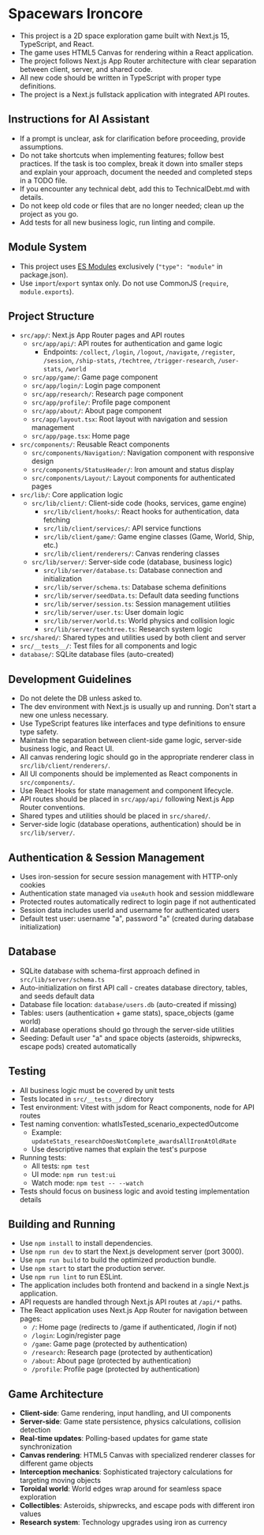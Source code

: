 # Spacewars Ironcore

- This project is a 2D space exploration game built with Next.js 15, TypeScript, and React.
- The game uses HTML5 Canvas for rendering within a React application.
- The project follows Next.js App Router architecture with clear separation between client, server, and shared code.
- All new code should be written in TypeScript with proper type definitions.
- The project is a Next.js fullstack application with integrated API routes.

## Instructions for AI Assistant

- If a prompt is unclear, ask for clarification before proceeding, provide assumptions.
- Do not take shortcuts when implementing features; follow best practices. If the task is too complex, break it down into smaller steps and explain your approach, document the needed and completed steps in a TODO file.
- If you encounter any technical debt, add this to TechnicalDebt.md with details.
- Do not keep old code or files that are no longer needed; clean up the project as you go.
- Add tests for all new business logic, run linting and compile.

## Module System

- This project uses [ES Modules](https://nodejs.org/api/esm.html) exclusively (`"type": "module"` in package.json).
- Use `import`/`export` syntax only. Do not use CommonJS (`require`, `module.exports`).

## Project Structure
- `src/app/`: Next.js App Router pages and API routes
  - `src/app/api/`: API routes for authentication and game logic
    - Endpoints: `/collect`, `/login`, `/logout`, `/navigate`, `/register`, `/session`, `/ship-stats`, `/techtree`, `/trigger-research`, `/user-stats`, `/world`
  - `src/app/game/`: Game page component
  - `src/app/login/`: Login page component
  - `src/app/research/`: Research page component
  - `src/app/profile/`: Profile page component
  - `src/app/about/`: About page component
  - `src/app/layout.tsx`: Root layout with navigation and session management
  - `src/app/page.tsx`: Home page
- `src/components/`: Reusable React components
  - `src/components/Navigation/`: Navigation component with responsive design
  - `src/components/StatusHeader/`: Iron amount and status display
  - `src/components/Layout/`: Layout components for authenticated pages
- `src/lib/`: Core application logic
  - `src/lib/client/`: Client-side code (hooks, services, game engine)
    - `src/lib/client/hooks/`: React hooks for authentication, data fetching
    - `src/lib/client/services/`: API service functions
    - `src/lib/client/game/`: Game engine classes (Game, World, Ship, etc.)
    - `src/lib/client/renderers/`: Canvas rendering classes
  - `src/lib/server/`: Server-side code (database, business logic)
    - `src/lib/server/database.ts`: Database connection and initialization
    - `src/lib/server/schema.ts`: Database schema definitions
    - `src/lib/server/seedData.ts`: Default data seeding functions
    - `src/lib/server/session.ts`: Session management utilities
    - `src/lib/server/user.ts`: User domain logic
    - `src/lib/server/world.ts`: World physics and collision logic
    - `src/lib/server/techtree.ts`: Research system logic
- `src/shared/`: Shared types and utilities used by both client and server
- `src/__tests__/`: Test files for all components and logic
- `database/`: SQLite database files (auto-created)

## Development Guidelines
- Do not delete the DB unless asked to.
- The dev environment with Next.js is usually up and running. Don't start a new one unless necessary.
- Use TypeScript features like interfaces and type definitions to ensure type safety.
- Maintain the separation between client-side game logic, server-side business logic, and React UI.
- All canvas rendering logic should go in the appropriate renderer class in `src/lib/client/renderers/`.
- All UI components should be implemented as React components in `src/components/`.
- Use React Hooks for state management and component lifecycle.
- API routes should be placed in `src/app/api/` following Next.js App Router conventions.
- Shared types and utilities should be placed in `src/shared/`.
- Server-side logic (database operations, authentication) should be in `src/lib/server/`.

## Authentication & Session Management
- Uses iron-session for secure session management with HTTP-only cookies
- Authentication state managed via `useAuth` hook and session middleware
- Protected routes automatically redirect to login page if not authenticated
- Session data includes userId and username for authenticated users
- Default test user: username "a", password "a" (created during database initialization)

## Database
- SQLite database with schema-first approach defined in `src/lib/server/schema.ts`
- Auto-initialization on first API call - creates database directory, tables, and seeds default data
- Database file location: `database/users.db` (auto-created if missing)
- Tables: users (authentication + game stats), space_objects (game world)
- All database operations should go through the server-side utilities
- Seeding: Default user "a" and space objects (asteroids, shipwrecks, escape pods) created automatically

## Testing
- All business logic must be covered by unit tests
- Tests located in `src/__tests__/` directory
- Test environment: Vitest with jsdom for React components, node for API routes
- Test naming convention: whatIsTested_scenario_expectedOutcome
  - Example: `updateStats_researchDoesNotComplete_awardsAllIronAtOldRate`
  - Use descriptive names that explain the test's purpose
- Running tests:
  - All tests: `npm test`
  - UI mode: `npm run test:ui`
  - Watch mode: `npm test -- --watch`
- Tests should focus on business logic and avoid testing implementation details

## Building and Running
- Use `npm install` to install dependencies.
- Use `npm run dev` to start the Next.js development server (port 3000).
- Use `npm run build` to build the optimized production bundle.
- Use `npm start` to start the production server.
- Use `npm run lint` to run ESLint.
- The application includes both frontend and backend in a single Next.js application.
- API requests are handled through Next.js API routes at `/api/*` paths.
- The React application uses Next.js App Router for navigation between pages:
  - `/`: Home page (redirects to /game if authenticated, /login if not)
  - `/login`: Login/register page
  - `/game`: Game page (protected by authentication)
  - `/research`: Research page (protected by authentication)
  - `/about`: About page (protected by authentication)
  - `/profile`: Profile page (protected by authentication)

## Game Architecture
- **Client-side**: Game rendering, input handling, and UI components
- **Server-side**: Game state persistence, physics calculations, collision detection
- **Real-time updates**: Polling-based updates for game state synchronization
- **Canvas rendering**: HTML5 Canvas with specialized renderer classes for different game objects
- **Interception mechanics**: Sophisticated trajectory calculations for targeting moving objects
- **Toroidal world**: World edges wrap around for seamless space exploration
- **Collectibles**: Asteroids, shipwrecks, and escape pods with different iron values
- **Research system**: Technology upgrades using iron as currency
